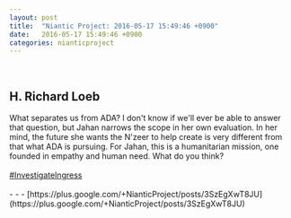 ```yaml
---
layout: post
title:  "Niantic Project: 2016-05-17 15:49:46 +0900"
date:   2016-05-17 15:49:46 +0900
categories: nianticproject
---
```

<div class="shared"><br /><h2>H. Richard Loeb</h2>What separates us from ADA? I don't know if we'll ever be able to answer that question, but Jahan narrows the scope in her own evaluation. In her mind, the future she wants the N'zeer to help create is very different from that what ADA is pursuing. For Jahan, this is a humanitarian mission, one founded in empathy and human need. What do you think?<br /><br /><a rel="nofollow" class="ot-hashtag" href="https://plus.google.com/s/%23InvestigateIngress">#InvestigateIngress</a><br /><br /></div>
- - -
[https://plus.google.com/+NianticProject/posts/3SzEgXwT8JU](https://plus.google.com/+NianticProject/posts/3SzEgXwT8JU)
